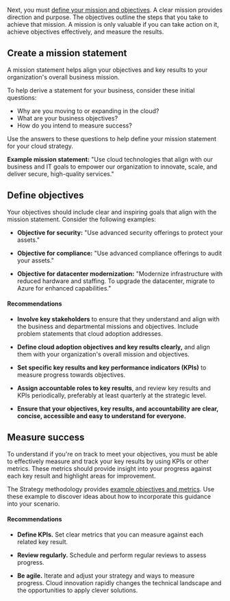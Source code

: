 Next, you must [define your mission and objectives](/azure/cloud-adoption-framework/strategy/mission-objectives). A clear mission provides direction and purpose. The objectives outline the steps that you take to achieve that mission. A mission is only valuable if you can take action on it, achieve objectives effectively, and measure the results.

## Create a mission statement

A mission statement helps align your objectives and key results to your organization's overall business mission.

To help derive a statement for your business, consider these initial questions:

- Why are you moving to or expanding in the cloud?
- What are your business objectives?
- How do you intend to measure success?

Use the answers to these questions to help define your mission statement for your cloud strategy.

**Example mission statement:** "Use cloud technologies that align with our business and IT goals to empower our organization to innovate, scale, and deliver secure, high-quality services."

## Define objectives

Your objectives should include clear and inspiring goals that align with the mission statement. Consider the following examples:

- **Objective for security:** "Use advanced security offerings to protect your assets."

- **Objective for compliance:** "Use advanced compliance offerings to audit your assets."
- **Objective for datacenter modernization:** "Modernize infrastructure with reduced hardware and staffing. To upgrade the datacenter, migrate to Azure for enhanced capabilities."

#### Recommendations

- **Involve key stakeholders** to ensure that they understand and align with the business and departmental missions and objectives. Include problem statements that cloud adoption addresses.

- **Define cloud adoption objectives and key results clearly,** and align them with your organization's overall mission and objectives.

- **Set specific key results and key performance indicators (KPIs)** to measure progress towards objectives.

- **Assign accountable roles to key results**, and review key results and KPIs periodically, preferably at least quarterly at the strategic level.

- **Ensure that your objectives, key results, and accountability are clear, concise, accessible and easy to understand for everyone.**

## Measure success

To understand if you're on track to meet your objectives, you must be able to effectively measure and track your key results by using KPIs or other metrics. These metrics should provide insight into your progress against each key result and highlight areas for improvement.

The Strategy methodology provides [example objectives and metrics](/azure/cloud-adoption-framework/strategy/mission-objectives#example-objectives-and-success-metrics). Use these example to discover ideas about how to incorporate this guidance into your scenario.

#### Recommendations

- **Define KPIs.** Set clear metrics that you can measure against each related key result.

- **Review regularly.** Schedule and perform regular reviews to assess progress.

- **Be agile.** Iterate and adjust your strategy and ways to measure progress. Cloud innovation rapidly changes the technical landscape and the opportunities to apply clever solutions.
